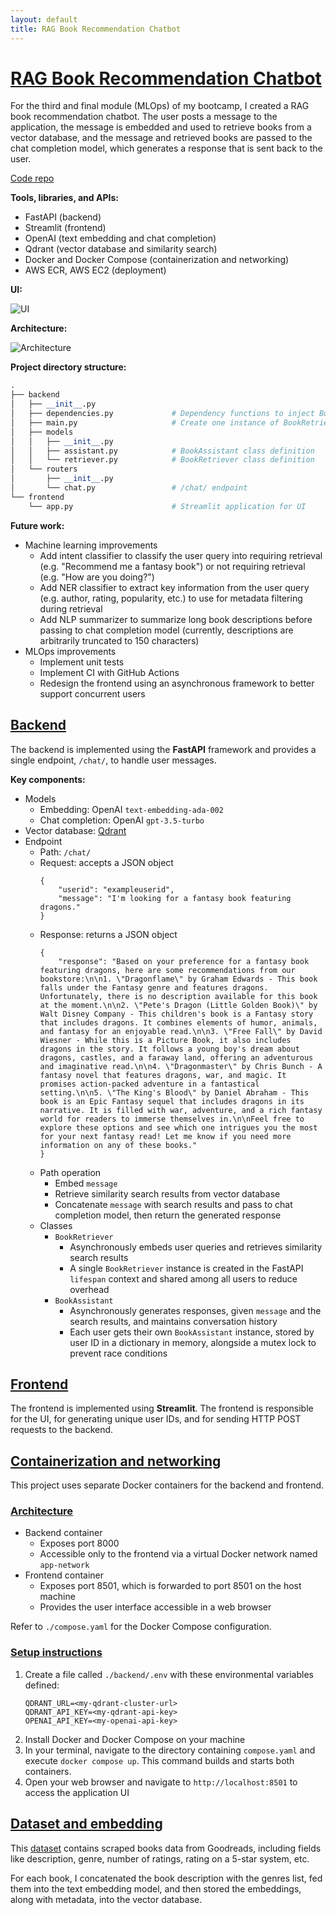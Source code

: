 ```yaml
---
layout: default
title: RAG Book Recommendation Chatbot
---
```


# <u>RAG Book Recommendation Chatbot</u>

For the third and final module (MLOps) of my bootcamp, I created a RAG book recommendation chatbot. The user posts a message to the application, the message is embedded and used to retrieve books from a vector database, and the message and retrieved books are passed to the chat completion model, which generates a response that is sent back to the user.

[Code repo](https://github.com/rfdspeng/ml_ai_portfolio/tree/main/book_recommender)

**Tools, libraries, and APIs:**
* FastAPI (backend)
* Streamlit (frontend)
* OpenAI (text embedding and chat completion)
* Qdrant (vector database and similarity search)
* Docker and Docker Compose (containerization and networking)
* AWS ECR, AWS EC2 (deployment)

**UI:**

![UI](../assets/image/bookrec_ui.png)

**Architecture:**

![Architecture](../assets/image/bookrec_architecture.png)

**Project directory structure:**

```python
.
├── backend
│   ├── __init__.py
│   ├── dependencies.py             # Dependency functions to inject BookRetriever into /chat/ operation function
│   ├── main.py                     # Create one instance of BookRetriever to be shared among all users
│   ├── models
│   │   ├── __init__.py
│   │   ├── assistant.py            # BookAssistant class definition
│   │   └── retriever.py            # BookRetriever class definition
│   └── routers
│       ├── __init__.py
│       └── chat.py                 # /chat/ endpoint
└── frontend
    └── app.py                      # Streamlit application for UI
```

**Future work:**
* Machine learning improvements
    * Add intent classifier to classify the user query into requiring retrieval (e.g. "Recommend me a fantasy book") or not requiring retrieval (e.g. "How are you doing?")
    * Add NER classifier to extract key information from the user query (e.g. author, rating, popularity, etc.) to use for metadata filtering during retrieval
    * Add NLP summarizer to summarize long book descriptions before passing to chat completion model (currently, descriptions are arbitrarily truncated to 150 characters)
* MLOps improvements
    * Implement unit tests
    * Implement CI with GitHub Actions
    * Redesign the frontend using an asynchronous framework to better support concurrent users

## <u>Backend</u>

The backend is implemented using the **FastAPI** framework and provides a single endpoint, `/chat/`, to handle user messages. 

**Key components:**
* Models
    * Embedding: OpenAI `text-embedding-ada-002`
    * Chat completion: OpenAI `gpt-3.5-turbo`
* Vector database: [Qdrant](https://qdrant.tech/)
* Endpoint
    * Path: `/chat/`
    * Request: accepts a JSON object
        ```
        {
            "userid": "exampleuserid",
            "message": "I'm looking for a fantasy book featuring dragons."
        }
        ```
    * Response: returns a JSON object
        ```
        {
            "response": "Based on your preference for a fantasy book featuring dragons, here are some recommendations from our bookstore:\n\n1. \"Dragonflame\" by Graham Edwards - This book falls under the Fantasy genre and features dragons. Unfortunately, there is no description available for this book at the moment.\n\n2. \"Pete's Dragon (Little Golden Book)\" by Walt Disney Company - This children's book is a Fantasy story that includes dragons. It combines elements of humor, animals, and fantasy for an enjoyable read.\n\n3. \"Free Fall\" by David Wiesner - While this is a Picture Book, it also includes dragons in the story. It follows a young boy's dream about dragons, castles, and a faraway land, offering an adventurous and imaginative read.\n\n4. \"Dragonmaster\" by Chris Bunch - A fantasy novel that features dragons, war, and magic. It promises action-packed adventure in a fantastical setting.\n\n5. \"The King's Blood\" by Daniel Abraham - This book is an Epic Fantasy sequel that includes dragons in its narrative. It is filled with war, adventure, and a rich fantasy world for readers to immerse themselves in.\n\nFeel free to explore these options and see which one intrigues you the most for your next fantasy read! Let me know if you need more information on any of these books."
        }
        ```
    * Path operation
        * Embed `message`
        * Retrieve similarity search results from vector database
        * Concatenate `message` with search results and pass to chat completion model, then return the generated response
    * Classes
        * `BookRetriever`
            * Asynchronously embeds user queries and retrieves similarity search results
            * A single `BookRetriever` instance is created in the FastAPI `lifespan` context and shared among all users to reduce overhead
        * `BookAssistant`
            * Asynchronously generates responses, given `message` and the search results, and maintains conversation history
            * Each user gets their own `BookAssistant` instance, stored by user ID in a dictionary in memory, alongside a mutex lock to prevent race conditions

## <u>Frontend</u>

The frontend is implemented using **Streamlit**. The frontend is responsible for the UI, for generating unique user IDs, and for sending HTTP POST requests to the backend.

## <u>Containerization and networking</u>

This project uses separate Docker containers for the backend and frontend.

### <u>Architecture</u>
* Backend container
    * Exposes port 8000
    * Accessible only to the frontend via a virtual Docker network named `app-network`
* Frontend container
    * Exposes port 8501, which is forwarded to port 8501 on the host machine
    * Provides the user interface accessible in a web browser

Refer to `./compose.yaml` for the Docker Compose configuration.

### <u>Setup instructions</u>
1. Create a file called `./backend/.env` with these environmental variables defined:
    ```
    QDRANT_URL=<my-qdrant-cluster-url>
    QDRANT_API_KEY=<my-qdrant-api-key>
    OPENAI_API_KEY=<my-openai-api-key>
    ```
2. Install Docker and Docker Compose on your machine
3. In your terminal, navigate to the directory containing `compose.yaml` and execute `docker compose up`. This command builds and starts both containers.
4. Open your web browser and navigate to `http://localhost:8501` to access the application UI

## <u>Dataset and embedding</u>

This [dataset](https://github.com/scostap/goodreads_bbe_dataset) contains scraped books data from Goodreads, including fields like description, genre, number of ratings, rating on a 5-star system, etc.

For each book, I concatenated the book description with the genres list, fed them into the text embedding model, and then stored the embeddings, along with metadata, into the vector database.